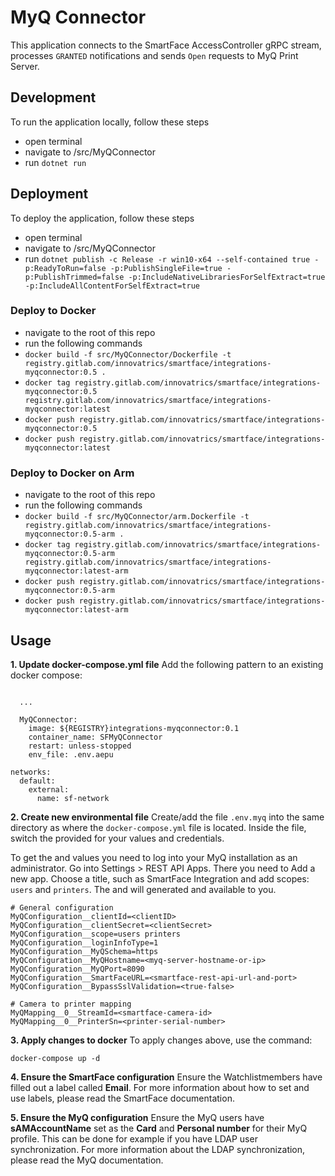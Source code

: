 # MyQ Connector
This application connects to the SmartFace AccessController gRPC stream, processes `GRANTED` notifications and sends `Open` requests to MyQ Print Server.

## Development
To run the application locally, follow these steps
 - open terminal
 - navigate to /src/MyQConnector
 - run `dotnet run`

 ## Deployment
 To deploy the application, follow these steps
 - open terminal
 - navigate to /src/MyQConnector
 - run `dotnet publish -c Release -r win10-x64 --self-contained true -p:ReadyToRun=false -p:PublishSingleFile=true -p:PublishTrimmed=false -p:IncludeNativeLibrariesForSelfExtract=true -p:IncludeAllContentForSelfExtract=true`

### Deploy to Docker
- navigate to the root of this repo
- run the following commands
 - `docker build -f src/MyQConnector/Dockerfile -t registry.gitlab.com/innovatrics/smartface/integrations-myqconnector:0.5 .`
 - `docker tag registry.gitlab.com/innovatrics/smartface/integrations-myqconnector:0.5 registry.gitlab.com/innovatrics/smartface/integrations-myqconnector:latest`
 - `docker push registry.gitlab.com/innovatrics/smartface/integrations-myqconnector:0.5`
 - `docker push registry.gitlab.com/innovatrics/smartface/integrations-myqconnector:latest`

 ### Deploy to Docker on Arm
- navigate to the root of this repo
- run the following commands
 - `docker build -f src/MyQConnector/arm.Dockerfile -t registry.gitlab.com/innovatrics/smartface/integrations-myqconnector:0.5-arm .`
 - `docker tag registry.gitlab.com/innovatrics/smartface/integrations-myqconnector:0.5-arm registry.gitlab.com/innovatrics/smartface/integrations-myqconnector:latest-arm`
 - `docker push registry.gitlab.com/innovatrics/smartface/integrations-myqconnector:0.5-arm`
 - `docker push registry.gitlab.com/innovatrics/smartface/integrations-myqconnector:latest-arm`

## Usage
**1. Update docker-compose.yml file**
Add the following pattern to an existing docker compose:

```
      
  ...

  MyQConnector:
    image: ${REGISTRY}integrations-myqconnector:0.1 
    container_name: SFMyQConnector
    restart: unless-stopped
    env_file: .env.aepu

networks:
  default:
    external:
      name: sf-network

```

**2. Create new environmental file**
Create/add the file `.env.myq` into the same directory as where the `docker-compose.yml` file is located. Inside the file, switch the provided <values> for your values and credentials.

To get the <clientID> and <clientSecret> values you need to log into your MyQ installation as an administrator. Go into Settings > REST API Apps. There you need to Add a new app. Choose a title, such as SmartFace Integration and add scopes: `users` and `printers`. The <clientID> and <clientSecret> will generated and available to you.

```
# General configuration
MyQConfiguration__clientId=<clientID>
MyQConfiguration__clientSecret=<clientSecret>
MyQConfiguration__scope=users printers
MyQConfiguration__loginInfoType=1
MyQConfiguration__MyQSchema=https
MyQConfiguration__MyQHostname=<myq-server-hostname-or-ip>
MyQConfiguration__MyQPort=8090
MyQConfiguration__SmartFaceURL=<smartface-rest-api-url-and-port>
MyQConfiguration__BypassSslValidation=<true-false>

# Camera to printer mapping
MyQMapping__0__StreamId=<smartface-camera-id>
MyQMapping__0__PrinterSn=<printer-serial-number>
```

**3. Apply changes to docker**
To apply changes above, use the command:
```
docker-compose up -d
```

**4. Ensure the SmartFace configuration**
Ensure the Watchlistmembers have filled out a label called **Email**. For more information about how to set and use labels, please read the SmartFace documentation.

**5. Ensure the MyQ configuration**
Ensure the MyQ users have **sAMAccountName** set as the **Card** and **Personal number** for their MyQ profile. This can be done for example if you have LDAP user synchronization. For more information about the LDAP synchronization, please read the MyQ documentation.